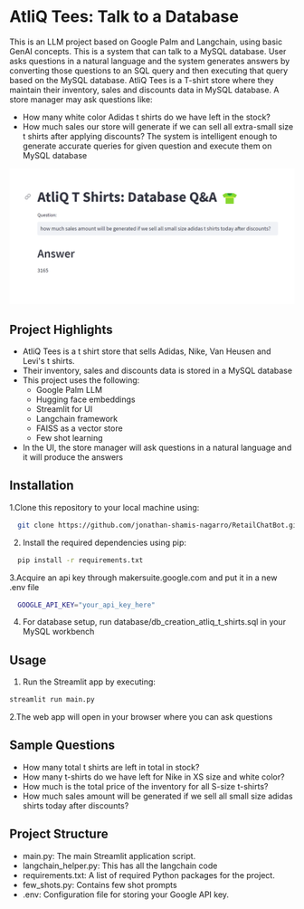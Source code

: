 
# AtliQ Tees: Talk to a Database  

This is an LLM project based on Google Palm and Langchain, using basic GenAI concepts. This is a system that can talk to a MySQL database. 
User asks questions in a natural language and the system generates answers by converting those questions to an SQL query and
then executing that query based on the MySQL database. 
AtliQ Tees is a T-shirt store where they maintain their inventory, sales and discounts data in MySQL database. A store manager 
may ask questions like:
- How many white color Adidas t shirts do we have left in the stock?
- How much sales our store will generate if we can sell all extra-small size t shirts after applying discounts?
The system is intelligent enough to generate accurate queries for given question and execute them on MySQL database

![](atliq_tees.png)

## Project Highlights

- AtliQ Tees is a t shirt store that sells Adidas, Nike, Van Heusen and Levi's t shirts.
- Their inventory, sales and discounts data is stored in a MySQL database
- This project uses the following:
  - Google Palm LLM
  - Hugging face embeddings
  - Streamlit for UI
  - Langchain framework
  - FAISS as a vector store
  - Few shot learning
- In the UI, the store manager will ask questions in a natural language and it will produce the answers


## Installation

1.Clone this repository to your local machine using:

```bash
  git clone https://github.com/jonathan-shamis-nagarro/RetailChatBot.git
```
2. Install the required dependencies using pip:

```bash
  pip install -r requirements.txt
```
3.Acquire an api key through makersuite.google.com and put it in a new .env file

```bash
  GOOGLE_API_KEY="your_api_key_here"
```
4. For database setup, run database/db_creation_atliq_t_shirts.sql in your MySQL workbench

## Usage

1. Run the Streamlit app by executing:
```bash
streamlit run main.py
```

2.The web app will open in your browser where you can ask questions

## Sample Questions
  - How many total t shirts are left in total in stock?
  - How many t-shirts do we have left for Nike in XS size and white color?
  - How much is the total price of the inventory for all S-size t-shirts?
  - How much sales amount will be generated if we sell all small size adidas shirts today after discounts?
  
## Project Structure

- main.py: The main Streamlit application script.
- langchain_helper.py: This has all the langchain code
- requirements.txt: A list of required Python packages for the project.
- few_shots.py: Contains few shot prompts
- .env: Configuration file for storing your Google API key.